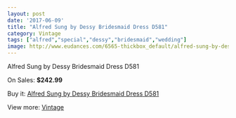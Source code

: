 ```yaml
---
layout: post
date: '2017-06-09'
title: "Alfred Sung by Dessy Bridesmaid Dress D581"
category: Vintage
tags: ["alfred","special","dessy","bridesmaid","wedding"]
image: http://www.eudances.com/6565-thickbox_default/alfred-sung-by-dessy-bridesmaid-dress-d581.jpg
---
```

Alfred Sung by Dessy Bridesmaid Dress D581

On Sales: **$242.99**
<a href="https://www.eudances.com/en/vintage/2406-alfred-sung-by-dessy-bridesmaid-dress-d581.html"><amp-img layout="responsive" width="600" height="600" src="//www.eudances.com/6565-thickbox_default/alfred-sung-by-dessy-bridesmaid-dress-d581.jpg" alt="Alfred Sung by Dessy Bridesmaid Dress D581 0" /></a>
<a href="https://www.eudances.com/en/vintage/2406-alfred-sung-by-dessy-bridesmaid-dress-d581.html"><amp-img layout="responsive" width="600" height="600" src="//www.eudances.com/6566-thickbox_default/alfred-sung-by-dessy-bridesmaid-dress-d581.jpg" alt="Alfred Sung by Dessy Bridesmaid Dress D581 1" /></a>

Buy it: [Alfred Sung by Dessy Bridesmaid Dress D581](https://www.eudances.com/en/vintage/2406-alfred-sung-by-dessy-bridesmaid-dress-d581.html "Alfred Sung by Dessy Bridesmaid Dress D581")

View more: [Vintage](https://www.eudances.com/en/29-vintage "Vintage")